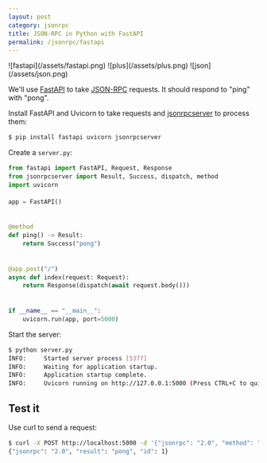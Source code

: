 ```yaml
---
layout: post
category: jsonrpc
title: JSON-RPC in Python with FastAPI
permalink: /jsonrpc/fastapi
---
```

<div class="wide-logos" markdown="1">
![fastapi](/assets/fastapi.png)
![plus](/assets/plus.png)
![json](/assets/json.png)
</div>

We'll use [FastAPI](https://fastapi.tiangolo.com) to take
[JSON-RPC](http://www.jsonrpc.org/) requests. It should respond to "ping" with
"pong".

Install FastAPI and Uvicorn to take requests and
[jsonrpcserver](https://www.jsonrpcserver.com/) to process them:

```sh
$ pip install fastapi uvicorn jsonrpcserver
```

Create a `server.py`:

```python
from fastapi import FastAPI, Request, Response
from jsonrpcserver import Result, Success, dispatch, method
import uvicorn

app = FastAPI()


@method
def ping() -> Result:
    return Success("pong")


@app.post("/")
async def index(request: Request):
    return Response(dispatch(await request.body()))


if __name__ == "__main__":
    uvicorn.run(app, port=5000)
```

Start the server:
```sh
$ python server.py
INFO:     Started server process [5377]
INFO:     Waiting for application startup.
INFO:     Application startup complete.
INFO:     Uvicorn running on http://127.0.0.1:5000 (Press CTRL+C to quit)
```

## Test it

Use curl to send a request:
```sh
$ curl -X POST http://localhost:5000 -d '{"jsonrpc": "2.0", "method": "ping", "id": 1}'
{"jsonrpc": "2.0", "result": "pong", "id": 1}
```
